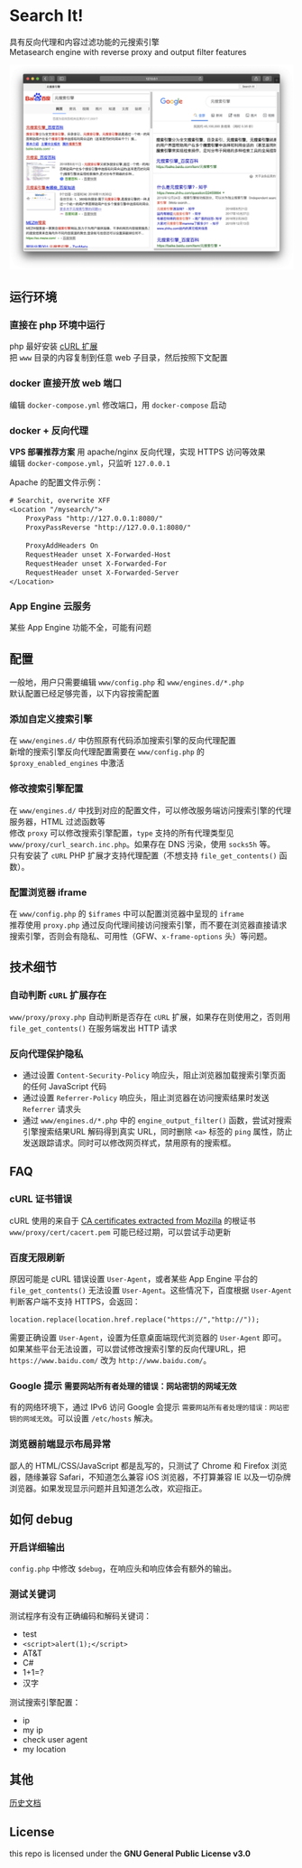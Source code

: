 # Search It!  

具有反向代理和内容过滤功能的元搜索引擎  
Metasearch engine with reverse proxy and output filter features  

![screenshot1](./screenshots/screenshot1.png)


## 运行环境  

### 直接在 php 环境中运行

php 最好安装 [cURL 扩展](http://php.net/manual/zh/book.curl.php)   
把 `www` 目录的内容复制到任意 web 子目录，然后按照下文配置  

### docker 直接开放 web 端口

编辑 `docker-compose.yml` 修改端口，用 `docker-compose` 启动  

### docker + 反向代理

**VPS 部署推荐方案** 用 apache/nginx 反向代理，实现 HTTPS 访问等效果   
编辑 `docker-compose.yml`，只监听 `127.0.0.1`   

Apache 的配置文件示例：  

    # Searchit, overwrite XFF
    <Location "/mysearch/">
        ProxyPass "http://127.0.0.1:8080/"
        ProxyPassReverse "http://127.0.0.1:8080/"
        
        ProxyAddHeaders On
        RequestHeader unset X-Forwarded-Host
        RequestHeader unset X-Forwarded-For
        RequestHeader unset X-Forwarded-Server
    </Location>

### App Engine 云服务

某些 App Engine 功能不全，可能有问题  

## 配置

一般地，用户只需要编辑 `www/config.php` 和 `www/engines.d/*.php`  
默认配置已经足够完善，以下内容按需配置  

### 添加自定义搜索引擎

在 `www/engines.d/` 中仿照原有代码添加搜索引擎的反向代理配置    
新增的搜索引擎反向代理配置需要在 `www/config.php` 的 `$proxy_enabled_engines` 中激活  

### 修改搜索引擎配置

在 `www/engines.d/` 中找到对应的配置文件，可以修改服务端访问搜索引擎的代理服务器，HTML 过滤函数等  
修改 `proxy` 可以修改搜索引擎配置，`type` 支持的所有代理类型见 `www/proxy/curl_search.inc.php`。如果存在 DNS 污染，使用 `socks5h` 等。    
只有安装了 `cURL` PHP 扩展才支持代理配置（不想支持 `file_get_contents()` 函数）。 

### 配置浏览器 iframe

在 `www/config.php` 的 `$iframes` 中可以配置浏览器中呈现的 `iframe`  
推荐使用 `proxy.php` 通过反向代理间接访问搜索引擎，而不要在浏览器直接请求搜索引擎，否则会有隐私、可用性（GFW、`x-frame-options` 头）等问题。    


## 技术细节

### 自动判断 `cURL` 扩展存在 

`www/proxy/proxy.php` 自动判断是否存在 `cURL` 扩展，如果存在则使用之，否则用 `file_get_contents()` 在服务端发出 HTTP 请求  

### 反向代理保护隐私

- 通过设置 `Content-Security-Policy` 响应头，阻止浏览器加载搜索引擎页面的任何 JavaScript 代码  
- 通过设置 `Referrer-Policy` 响应头，阻止浏览器在访问搜索结果时发送 `Referrer` 请求头  
- 通过 `www/engines.d/*.php` 中的 `engine_output_filter()` 函数，尝试对搜索引擎搜索结果URL 解码得到真实 URL，同时删除 `<a>` 标签的 `ping` 属性，防止发送跟踪请求。同时可以修改网页样式，禁用原有的搜索框。  

## FAQ

### cURL 证书错误

cURL 使用的来自于 [CA certificates extracted from Mozilla](https://curl.haxx.se/docs/caextract.html) 的根证书 `www/proxy/cert/cacert.pem` 可能已经过期，可以尝试手动更新  


### 百度无限刷新

原因可能是 cURL 错误设置 `User-Agent`，或者某些 App Engine 平台的 `file_get_contents()` 无法设置 `User-Agent`。这些情况下，百度根据 `User-Agent` 判断客户端不支持 HTTPS，会返回：  

    location.replace(location.href.replace("https://","http://"));

需要正确设置 `User-Agent`，设置为任意桌面端现代浏览器的 `User-Agent` 即可。  
如果某些平台无法设置，可以尝试修改搜索引擎的反向代理URL，把 `https://www.baidu.com/` 改为 `http://www.baidu.com/`。  

### Google 提示 `需要网站所有者处理的错误：网站密钥的网域无效`

有的网络环境下，通过 IPv6 访问 Google 会提示 `需要网站所有者处理的错误：网站密钥的网域无效`。可以设置 `/etc/hosts` 解决。  

### 浏览器前端显示布局异常

鄙人的 HTML/CSS/JavaScript 都是乱写的，只测试了 Chrome 和 Firefox 浏览器，随缘兼容 Safari，不知道怎么兼容 iOS 浏览器，不打算兼容 IE 以及一切杂牌浏览器。如果发现显示问题并且知道怎么改，欢迎指正。  

## 如何 debug

### 开启详细输出

`config.php` 中修改 `$debug`，在响应头和响应体会有额外的输出。  

### 测试关键词

测试程序有没有正确编码和解码关键词：  

- test
- `<script>alert(1);</script>`
- AT&T
- C#
- 1+1=?
- 汉字

测试搜索引擎配置：  

- ip
- my ip
- check user agent
- my location

## 其他

[历史文档](history.md)  

## License

this repo is licensed under the **GNU General Public License v3.0**
